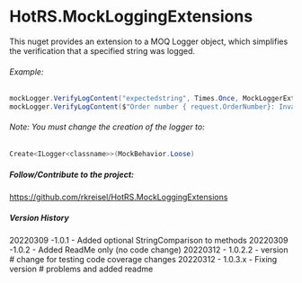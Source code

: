 # HotRS.MockLoggingExtensions
This nuget provides an extension to a MOQ Logger<T> object, which simplifies the verification that a specified string was logged.

###### Example:

```c#
mockLogger.VerifyLogContent("expectedstring", Times.Once, MockLoggerExtensions.ComparisonType.StartsWith);
mockLogger.VerifyLogContent($"Order number { request.OrderNumber}: Invalid request recieved with errors", Times.Once, MockLoggerExtensions.ComparisonType.StartsWith, StringComparison.OrdinalIgnoreCase);

```

###### Note: You must change the creation of the logger to:

```c#
Create<ILogger<classname>>(MockBehavior.Loose)
```

##### Follow/Contribute to the project:

https://github.com/rkreisel/HotRS.MockLoggingExtensions

##### Version History

20220309 -1.0.1 - Added optional StringComparison to methods
20220309 -1.0.2 - Added ReadMe only (no code change)
20220312 - 1.0.2.2 - version # change for testing code coverage changes
20220312 - 1.0.3.x - Fixing version # problems and added readme



